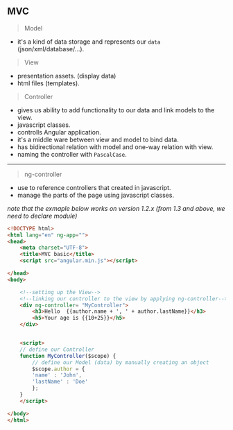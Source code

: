 ## MVC

> Model

* it's a kind of data storage and represents our `data` (json/xml/database/...).

> View

* presentation assets. (display data)
* html files (templates).

> Controller

* gives us ability to add functionality to our data and link models to the view.
* javascript classes.
* controlls Angular application.
* it's a middle ware between view and model to bind data.
* has bidirectional relation with model and one-way relation with view.
* naming the controller with `PascalCase`.

---

> ng-controller

* use to reference controllers that created in javascript.
* manage the parts of the page using javascript classes.

_note that the exmaple below works on version 1.2.x (from 1.3 and above, we need to declare module)_

```html
<!DOCTYPE html>
<html lang="en" ng-app="">
<head>
    <meta charset="UTF-8">
    <title>MVC basic</title>
    <script src="angular.min.js"></script>

</head>
<body>

    <!--setting up the View-->
    <!--linking our controller to the view by applying ng-controller-->
    <div ng-controller= "MyController">
        <h3>Hello  {{author.name + ', ' + author.lastName}}</h3>
        <h5>Your age is {{10+25}}</h5>
    </div>


    <script>
    // define our Controller
    function MyController($scope) {
        // define our Model (data) by manually creating an object
        $scope.author = {
        'name' : 'John',
        'lastName' : 'Doe'
        };
    }
    </script>

</body>
</html>
```